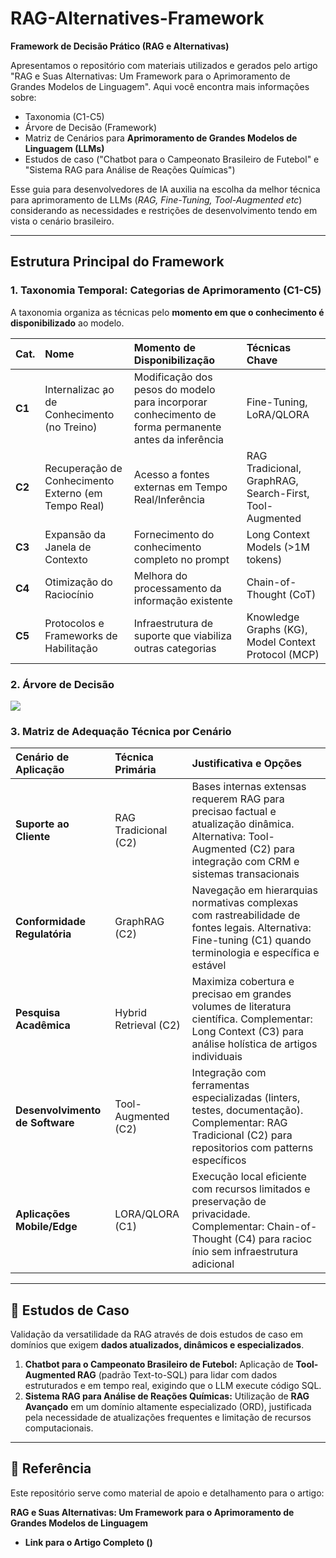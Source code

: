 # RAG-Alternatives-Framework 
**Framework de Decisão Prático (RAG e Alternativas)**

Apresentamos o repositório com materiais utilizados e gerados pelo artigo "RAG e Suas Alternativas: Um Framework para o
Aprimoramento de Grandes Modelos de Linguagem". Aqui você encontra mais informações sobre:

* Taxonomia (C1-C5)
* Árvore de Decisão (Framework)
* Matriz de Cenários para **Aprimoramento de Grandes Modelos de Linguagem (LLMs)**
* Estudos de caso ("Chatbot para o Campeonato Brasileiro de Futebol" e "Sistema RAG para Análise de Reações Químicas")

Esse guia para desenvolvedores de IA auxilia na escolha da melhor técnica para aprimoramento de LLMs (*RAG, Fine-Tuning, Tool-Augmented etc*) considerando as necessidades e restrições de desenvolvimento tendo em vista o cenário brasileiro.

---

## Estrutura Principal do Framework

### 1. Taxonomia Temporal: Categorias de Aprimoramento (C1-C5)

A taxonomia organiza as técnicas pelo **momento em que o conhecimento é disponibilizado** ao modelo.

| Cat. | Nome | Momento de Disponibilização | Técnicas Chave |
| :--- | :--- | :--- | :--- |
| **C1** | Internalizac ̧ao de Conhecimento (no Treino) | Modificação dos pesos do modelo para incorporar conhecimento de forma permanente antes da inferência | Fine-Tuning, LoRA/QLORA |
| **C2** | Recuperação de Conhecimento Externo (em Tempo Real) | Acesso a fontes externas em Tempo Real/Inferência | RAG Tradicional, GraphRAG, Search-First, Tool-Augmented |
| **C3** | Expansão da Janela de Contexto | Fornecimento do conhecimento completo no prompt | Long Context Models (>1M tokens) |
| **C4** | Otimização do Raciocínio | Melhora do processamento da informação existente | Chain-of-Thought (CoT) |
| **C5** | Protocolos e Frameworks de Habilitação | Infraestrutura de suporte que viabiliza outras categorias | Knowledge Graphs (KG), Model Context Protocol (MCP) |

### 2. Árvore de Decisão

![](https://drive.google.com/uc?export=download&id=1wXpMsHPtxQD9ud6OsDoOdTZFvzw1YHfM)

### 3. Matriz de Adequação Técnica por Cenário

| Cenário de Aplicação | Técnica Primária | Justificativa e Opções |
| :--- | :--- | :--- |
| **Suporte ao Cliente** | RAG Tradicional (C2) | Bases internas extensas requerem RAG para precisao factual e atualização dinâmica. Alternativa: Tool-Augmented (C2) para integração com CRM e sistemas transacionais |
| **Conformidade Regulatória** | GraphRAG (C2) | Navegação em hierarquias normativas complexas com rastreabilidade de fontes legais. Alternativa: Fine-tuning (C1) quando terminologia e específica e estável |
| **Pesquisa Acadêmica** | Hybrid Retrieval (C2) | Maximiza cobertura e precisao em grandes volumes de literatura científica. Complementar: Long Context (C3) para análise holística de artigos individuais |
| **Desenvolvimento de Software** | Tool-Augmented (C2) | Integração com ferramentas especializadas (linters, testes, documentação). Complementar: RAG Tradicional (C2) para repositorios com patterns específicos |
| **Aplicações Mobile/Edge** | LORA/QLORA (C1) | Execução local eficiente com recursos limitados e preservação de privacidade. Complementar: Chain-of-Thought (C4) para racioc ́ınio sem infraestrutura adicional |

---

## 🔬 Estudos de Caso

Validação da versatilidade da RAG através de dois estudos de caso em domínios que exigem **dados atualizados, dinâmicos e especializados**.

1. **Chatbot para o Campeonato Brasileiro de Futebol:** Aplicação de **Tool-Augmented RAG** (padrão Text-to-SQL) para lidar com dados estruturados e em tempo real, exigindo que o LLM execute código SQL.
2.  **Sistema RAG para Análise de Reações Químicas:** Utilização de **RAG Avançado** em um domínio altamente especializado (ORD), justificada pela necessidade de atualizações frequentes e limitação de recursos computacionais.

---

## 🔗 Referência

Este repositório serve como material de apoio e detalhamento para o artigo:

**RAG e Suas Alternativas: Um Framework para o Aprimoramento de Grandes Modelos de Linguagem**

* **Link para o Artigo Completo ()**
